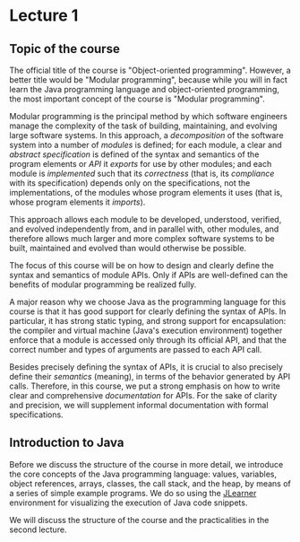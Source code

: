 # Lecture 1

## Topic of the course

The official title of the course is "Object-oriented programming". However, a better title would be "Modular programming", because while you will in fact learn the Java programming language and object-oriented programming, the most important concept of the course is "Modular programming".

Modular programming is the principal method by which software
engineers manage the complexity of the task of building, maintaining, and
evolving large software systems. In this approach, a _decomposition_ of
the software system into a number of _modules_ is defined; for each
module, a clear and _abstract_ _specification_ is defined of the
syntax and semantics of the program elements or _API_ it _exports_ for use by
other modules; and each module is _implemented_ such that its
_correctness_ (that is, its _compliance_ with its specification) depends
only on the specifications, not the implementations, of the modules whose
program elements it uses (that is, whose program elements it _imports_).

This approach allows each module to be developed, understood, verified, and
evolved independently from, and in parallel with, other modules, and
therefore allows much larger and more complex software systems to be built,
maintained and evolved than would otherwise be possible.

The focus of this course will be on how to design and clearly define the syntax and semantics of module APIs. Only if APIs are well-defined can the benefits of modular programming be realized fully.

A major reason why we choose Java as the programming language for this course is that it has good support for clearly defining the syntax of APIs. In particular, it has strong static typing, and strong support for encapsulation: the compiler and virtual machine (Java's execution environment) together enforce that a module is accessed only through its official API, and that the correct number and types of arguments are passed to each API call.

Besides precisely defining the syntax of APIs, it is crucial to also precisely define their _semantics_ (meaning), in terms of the behavior generated by API calls. Therefore, in this course, we put a strong emphasis on how to write clear and comprehensive _documentation_ for APIs. For the sake of clarity and precision, we will supplement informal documentation with formal specifications.

## Introduction to Java

Before we discuss the structure of the course in more detail, we introduce the core concepts of the Java programming language: values, variables, object references, arrays, classes, the call stack, and the heap, by means of a series of simple example programs. We do so using the [JLearner](https://btj.github.io/jlearner/) environment for visualizing the execution of Java code snippets.

We will discuss the structure of the course and the practicalities in the second lecture.
